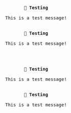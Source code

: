 
<!---------------------------------- 🗞 News ---------------------------------->
 
<pre align = center>
 
<kbd align = left> <br>   <b>🔬 Testing</b><br>   <br>   This is a test message!<br>   <br>                                                                                </kbd>     <kbd align = left> <br>   <b>🔬 Testing</b><br>   <br>   This is a test message!<br>   <br>                                                                                </kbd><br><br><kbd align = left> <br>   <b>🔬 Testing</b><br>   <br>   This is a test message!<br>   <br>                                                                                </kbd>     <kbd align = left> <br>   <b>🔬 Testing</b><br>   <br>   This is a test message!<br>   <br>                                                                                </kbd>
 
</pre>
 
<!---------------------------------- 🗞 News ---------------------------------->
